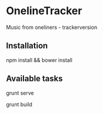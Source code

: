 OnelineTracker
==============
Music from oneliners - trackerversion


Installation
-----------
npm install && bower install


Available tasks
------------
grunt serve

grunt build

